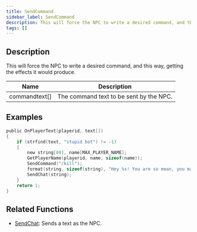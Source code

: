 ```yaml
---
title: SendCommand
sidebar_label: SendCommand
description: This will force the NPC to write a desired command, and this way, getting the effects it would produce.
tags: []
---
```


## Description

This will force the NPC to write a desired command, and this way, getting the effects it would produce.

| Name                 | Description                                        |
| -------------------- | -------------------------------------------------- |
| commandtext[]        | The command text to be sent by the NPC.            |

## Examples

```c
public OnPlayerText(playerid, text[])
{
    if (strfind(text, "stupid bot") != -1)
    {
        new string[80], name[MAX_PLAYER_NAME];
        GetPlayerName(playerid, name, sizeof(name));
        SendCommand("/kill");
        format(string, sizeof(string), "Hey %s! You are so mean, you make me so sad!", name);
        SendChat(string);
    }
    return 1;
}
```

## Related Functions

- [SendChat](../functions/SendChat): Sends a text as the NPC.
